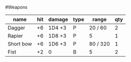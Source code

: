 #Weapons

| name      | hit | damage | type | range    | qty |
| --------- | --- | ------ | ---- | -------- | --- |
| Dagger    | +6  | 1D4 +3 | P    | 20 / 60  | 2   |
| Rapier    | +6  | 1D8 +3 | P    | 5        | 1   |
| Short bow | +6  | 1D6 +3 | P    | 80 / 320 | 1   |
| Fist      | +2  | 0      | B    | 5        | 2   |
